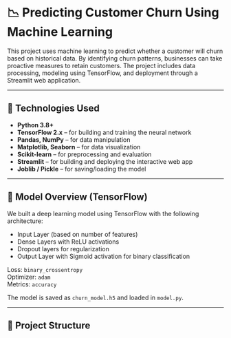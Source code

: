 # 📉 Predicting Customer Churn Using Machine Learning

This project uses machine learning to predict whether a customer will churn based on historical data. By identifying churn patterns, businesses can take proactive measures to retain customers. The project includes data processing, modeling using TensorFlow, and deployment through a Streamlit web application.

---

## 🚀 Technologies Used

- **Python 3.8+**
- **TensorFlow 2.x** – for building and training the neural network
- **Pandas, NumPy** – for data manipulation
- **Matplotlib, Seaborn** – for data visualization
- **Scikit-learn** – for preprocessing and evaluation
- **Streamlit** – for building and deploying the interactive web app
- **Joblib / Pickle** – for saving/loading the model

---

## 🧠 Model Overview (TensorFlow)

We built a deep learning model using TensorFlow with the following architecture:

- Input Layer (based on number of features)
- Dense Layers with ReLU activations
- Dropout layers for regularization
- Output Layer with Sigmoid activation for binary classification

Loss: `binary_crossentropy`  
Optimizer: `adam`  
Metrics: `accuracy`

The model is saved as `churn_model.h5` and loaded in `model.py`.

---

## 📁 Project Structure

